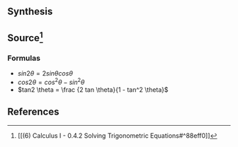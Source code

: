 ## Synthesis

## Source[^1]
### Formulas
- $sin2\theta = 2sin \theta cos \theta$ 
- $cos 2\theta = cos^2 \theta - sin^2 \theta$ 
- $tan2 \theta = \frac {2 tan \theta}{1 - tan^2 \theta}$

## References

[^1]: [[(6) Calculus I - 0.4.2 Solving Trigonometric Equations#^88eff0]]